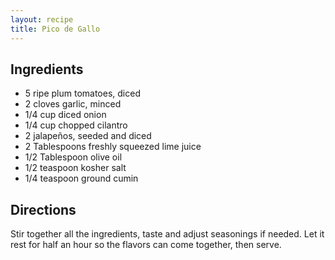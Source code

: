 ```yaml
---
layout: recipe
title: Pico de Gallo
---
```


## Ingredients

* 5 ripe plum tomatoes, diced
* 2 cloves garlic, minced
* 1/4 cup diced onion
* 1/4 cup chopped cilantro
* 2 jalapeños, seeded and diced
* 2 Tablespoons freshly squeezed lime juice
* 1/2 Tablespoon olive oil
* 1/2 teaspoon kosher salt
* 1/4 teaspoon ground cumin

## Directions

Stir together all the ingredients, taste and adjust seasonings if
needed. Let it rest for half an hour so the flavors can come together,
then serve.
